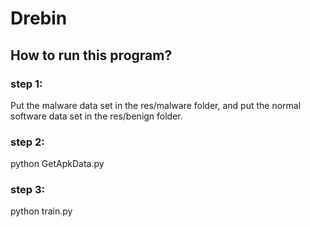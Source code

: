 # Drebin
## How to run this program?
### step 1:
Put the malware data set in the res/malware folder, and put the normal software data set in the res/benign folder.
### step 2:
python GetApkData.py
### step 3:
python train.py
